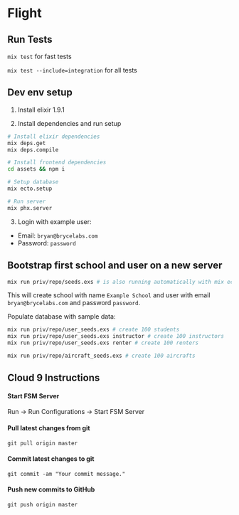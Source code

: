 # Flight

## Run Tests
`mix test` for fast tests

`mix test --include=integration` for all tests

## Dev env setup

1. Install elixir 1.9.1

2. Install dependencies and run setup
```bash
# Install elixir dependencies
mix deps.get
mix deps.compile

# Install frontend dependencies
cd assets && npm i

# Setup database
mix ecto.setup

# Run server
mix phx.server
```

3. Login with example user:
- Email: `bryan@brycelabs.com`
- Password: `password`

## Bootstrap first school and user on a new server

```bash
mix run priv/repo/seeds.exs # is also running automatically with mix ecto.setup
```

This will create school with name `Example School` and user with email `bryan@brycelabs.com` and password `password`.

Populate database with sample data:
```bash
mix run priv/repo/user_seeds.exs # create 100 students
mix run priv/repo/user_seeds.exs instructor # create 100 instructors
mix run priv/repo/user_seeds.exs renter # create 100 renters

mix run priv/repo/aircraft_seeds.exs # create 100 aircrafts
```

## Cloud 9 Instructions

#### Start FSM Server

Run -> Run Configurations -> Start FSM Server


#### Pull latest changes from git

```
git pull origin master
```

#### Commit latest changes to git

```
git commit -am "Your commit message."
```

#### Push new commits to GitHub

```
git push origin master
```

